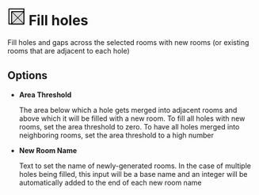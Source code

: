 # ![](../../.gitbook/assets/fill-holes-with-rooms.svg#thumbnail) Fill holes

Fill holes and gaps across the selected rooms with new rooms (or existing rooms that are adjacent to each hole)

## Options

* **Area Threshold**

  The area below which a hole gets merged into adjacent rooms and above which it will be filled with a new room. To fill all holes with new rooms, set the area threshold to zero. To have all holes merged into neighboring rooms, set the area threshold to a high number

* **New Room Name**

  Text to set the name of newly-generated rooms. In the case of multiple holes being filled, this input will be a base name and an integer will be automatically added to the end of each new room name

<style>
img[src*="#thumbnail"] {
   width:50px;
   height:50px;
}
</style>